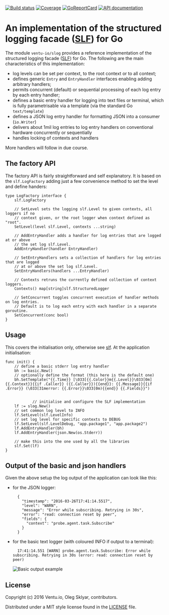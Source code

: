 
[![Build status][buildimage]][build] [![Coverage][codecovimage]][codecov] [![GoReportCard][cardimage]][card] [![API documentation][docsimage]][docs]

# An implementation of the structured logging facade ([SLF][slf]) for Go 

The module `ventu-io/slog` provides a reference implementation of the structured logging facade ([SLF][slf]) for Go. The following are the main characteristics of this implementation:

* log levels can be set per context, to the root context or to all context;
* defines generic `Entry` and `EntryHandler` interfaces enabling adding arbitrary handlers;
* permits concurrent (default) or sequential processing of each log entry by each entry handler;
* defines a basic entry handler for logging into text files or terminal, which is fully parametrisable via a template (via the standard Go `text/template`)
* defines a JSON log entry handler for formatting JSON into a consumer (`io.Writer`)
* delivers about 1mil log entries to log entry handlers on conventional hardware concurrently or sequentially
* handles locking of contexts and handlers

More handlers will follow in due course.

## The factory API

The factory API is fairly straightforward and self explanatory. It is based on the `slf.LogFactory` adding just a few convenience method to set the level and define handers:

    type LogFactory interface {
        slf.LogFactory

        // SetLevel sets the logging slf.Level to given contexts, all loggers if no 
        // context given, or the root logger when context defined as "root".
        SetLevel(level slf.Level, contexts ...string)

        // AddEntryHandler adds a handler for log entries that are logged at or above 
        // the set log slf.Level.
        AddEntryHandler(handler EntryHandler)

        // SetEntryHandlers sets a collection of handlers for log entries that are logged 
        // at or above the set log slf.Level.
        SetEntryHandlers(handlers ...EntryHandler)

        // Contexts retruns the currently defined collection of context loggers.
        Contexts() map[string]slf.StructuredLogger

        // SetConcurrent toggles concurrent execution of handler methods on log entries. 
        // Default is to log each entry with each handler in a separate goroutine.
        SetConcurrent(conc bool)
    }

## Usage 

This covers the initialisation only, otherwise see [slf]. At the application initialisation:

    func init() {
        // define a basic stderr log entry handler
        bh := basic.New()
        // optionally define the format (this here is the default one)
        bh.SetTemplate("{{.Time}} [\033[{{.Color}}m{{.Level}}\033[0m] {{.Context}}{{if .Caller}} ({{.Caller}}){{end}}: {{.Message}}{{if .Error}} (\033[31merror: {{.Error}}\033[0m){{end}} {{.Fields}}")


				// initialise and configure the SLF implementation
        lf := slog.New()
        // set common log level to INFO
        lf.SetLevel(slf.LevelInfo)
        // set log level for specific contexts to DEBUG
        lf.SetLevel(slf.LevelDebug, "app.package1", "app.package2")
        lf.AddEntryHandler(bh)
        lf.AddEntryHandler(json.New(os.Stderr))

        // make this into the one used by all the libraries
        slf.Set(lf) 
    }

## Output of the basic and json handlers


Given the above setup the log output of the application can look like this:

* for the JSON logger:

        {
          "timestamp": "2016-03-26T17:41:14.5517",
          "level": "WARN",
          "message": "Error while subscribing. Retrying in 30s",
          "error": "read: connection reset by peer",
          "fields": {
            "context": "probe.agent.task.Subscribe"
          }
        } 

* for the basic text logger (with coloured INFO if output to a terminal):

        17:41:14.551 [WARN] probe.agent.task.Subscribe: Error while subscribing. Retrying in 30s (error: read: connection reset by peer)

	 ![Basic output example][coloured]

## License

Copyright (c) 2016 Ventu.io, Oleg Sklyar, contributors.

Distributed under a MIT style license found in the [LICENSE][license] file.


[docs]: https://godoc.org/github.com/ventu-io/slog
[docsimage]: http://img.shields.io/badge/godoc-reference-blue.svg?style=flat

[build]: https://travis-ci.org/ventu-io/slog
[buildimage]: https://travis-ci.org/ventu-io/slog.svg?branch=master

[codecov]: https://codecov.io/github/ventu-io/slog?branch=master
[codecovimage]: https://codecov.io/github/ventu-io/slog/coverage.svg?branch=master

[card]: http://goreportcard.com/report/ventu-io/slog
[cardimage]: https://goreportcard.com/badge/github.com/ventu-io/slog

[license]: https://github.com/ventu-io/slog/blob/master/LICENSE

[slf]: https://github.com/ventu-io/slf
[coloured]: https://raw.githubusercontent.com/ventu-io/slog/master/basic/coloured-basic-output.png
